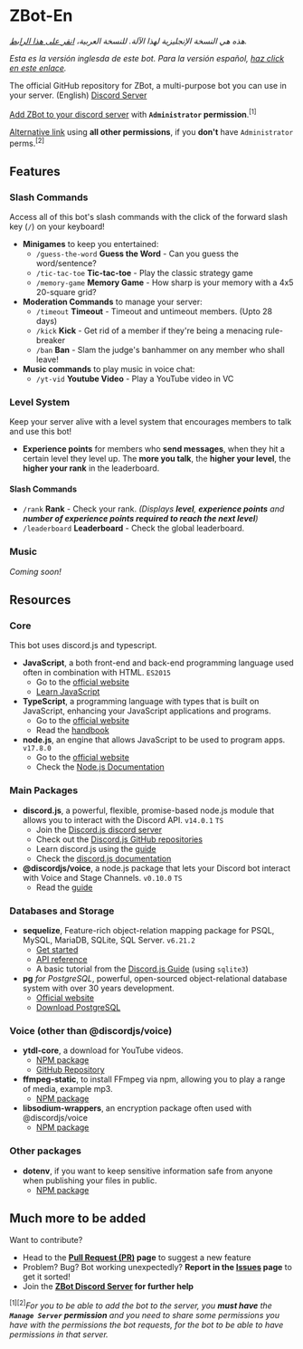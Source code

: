 # ZBot-En
*هذه هي النسخة الإنجليزية لهذا الآلة. للنسخة العربية، [انقر على هذا الرابط](https://github.com/Zahid556/ZBot-Ar).*

*Esta es la versión inglesda de este bot. Para la versión español, [haz click en este enlace](https://www.youtube.com/watch?v=eOkTvqRAmHM).*

The official GitHub repository for ZBot, a multi-purpose bot you can use in your server. (English)
[Discord Server](https://discord.gg/6tkn6m5g52)

[Add ZBot to your discord server](https://discord.com/api/oauth2/authorize?client_id=956596792542257192&permissions=8&scope=bot%20applications.commands) with **`Administrator` permission**.<sup>\[1\]</sup>

[Alternative link](https://discord.com/api/oauth2/authorize?client_id=956596792542257192&permissions=1644971949559&scope=bot%20applications.commands) using **all other permissions**, if you __don't__ have `Administrator` perms.<sup>\[2\]</sup>

## Features
### Slash Commands
Access all of this bot's slash commands with the click of the forward slash key (`/`) on your keyboard!
- **Minigames** to keep you entertained:
    - `/guess-the-word` **Guess the Word** \- Can you guess the word/sentence?
    - `/tic-tac-toe`    **Tic-tac-toe** \- Play the classic strategy game
    - `/memory-game`    **Memory Game** \- How sharp is your memory with a 4x5 20-square grid?
- **Moderation Commands** to manage your server:
    - `/timeout`        **Timeout** \- Timeout and untimeout members. (Upto 28 days)
    - `/kick`           **Kick** \- Get rid of a member if they're being a menacing rule-breaker
    - `/ban`            **Ban** \- Slam the judge's banhammer on any member who shall leave!
- **Music commands** to play music in voice chat:
    - `/yt-vid`         **Youtube Video** \- Play a YouTube video in VC
### Level System
Keep your server alive with a level system that encourages members to talk and use this bot!
- **Experience points** for members who __send messages__, when they hit a certain level they level up. The __more you talk__, the __**higher** your level__, the __**higher** your rank__ in the leaderboard.
#### **Slash Commands**
- `/rank`               **Rank** \- Check your rank. *(Displays **level**, **experience points** and **number of experience points required to reach the next level**)*
- `/leaderboard`        **Leaderboard** \- Check the global leaderboard.
### Music
*Coming soon!*

## Resources
### Core
This bot uses discord.js and typescript.
- **JavaScript**, a both front-end and back-end programming language used often in combination with HTML. `ES2015`
    - Go to the [official website](https://javascript.com/)
    - [Learn JavaScript](https://javascript.info/)
- **TypeScript**, a programming language with types that is built on JavaScript, enhancing your JavaScript applications and programs.
    - Go to the [official website](https://typescriptlang.org/)
    - Read the [handbook](https://www.typescriptlang.org/docs/handbook/intro.html)
- **node.js**, an engine that allows JavaScript to be used to program apps. `v17.8.0`
    - Go to the [official website](https://nodejs.org/en/)
    - Check the [Node.js Documentation](https://nodejs.org/en/docs/)
### Main Packages
- **discord.js**, a powerful, flexible, promise-based node.js module that allows you to interact with the Discord API. `v14.0.1` `TS`
    - Join the [Discord.js discord server](https://discord.com/djs)
    - Check out the [Discord.js GitHub repositories](https://github.com/discordjs)
    - Learn discord.js using the [guide](https://discordjs.guide/)
    - Check the [discord.js documentation](https://discord.js.org/)
- **@discordjs/voice**, a node.js package that lets your Discord bot interact with Voice and Stage Channels. `v0.10.0` `TS`
    - Read the [guide](https://discordjs.guide/voice/)
### Databases and Storage
- **sequelize**, Feature-rich object-relation mapping package for PSQL, MySQL, MariaDB, SQLite, SQL Server. `v6.21.2`
    - [Get started](https://sequelize.org/docs/v6/getting-started/)
    - [API reference](https://sequelize.org/api/v6/identifiers)
    - A basic tutorial from the [Discord.js Guide](https://discordjs.guide/sequelize/) (using `sqlite3`)
- **pg** *for PostgreSQL*, powerful, open-sourced object-relational database system with over 30 years development.
    - [Official website](https://www.postgresql.org/)
    - [Download PostgreSQL](https://www.postgresql.org/download/)
### Voice (other than @discordjs/voice)
- **ytdl-core**, a download for YouTube videos.
    - [NPM package](https://www.npmjs.com/package/ytdl-core)
    - [GitHub Repository](https://github.com/fent/node-ytdl-core)
- **ffmpeg-static**, to install FFmpeg via npm, allowing you to play a range of media, example mp3.
    - [NPM package](https://www.npmjs.com/package/ffmpeg-static)
- **libsodium-wrappers**, an encryption package often used with @discordjs/voice
    - [NPM package](https://www.npmjs.com/package/libsodium-wrappers)
### Other packages
- **dotenv**, if you want to keep sensitive information safe from anyone when publishing your files in public.
    - [NPM package](https://www.npmjs.com/package/dotenv)

## Much more to be added
Want to contribute?
- Head to the **[Pull Request (PR)](https://github.com/Zahid556/ZBot/pulls) page** to suggest a new feature
- Problem? Bug? Bot working unexpectedly? **Report in the [Issues](https://github.com/Zahid556/ZBot/issues) page** to get it sorted!
- Join the **[ZBot Discord Server](https://discord.gg/6tkn6m5g52) for further help**

<sup>[1][2]</sup>*For you to be able to add the bot to the server, you **__must__ have** the **`Manage Server` permission** and you need to share some permissions you have with the permissions the bot requests, for the bot to be able to have permissions in that server.*
